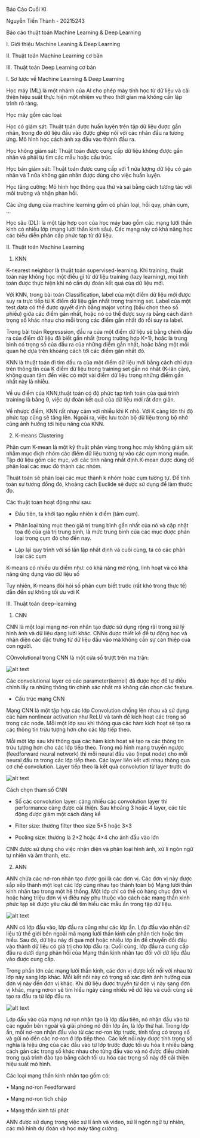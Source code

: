 Báo Cáo Cuối Kì

Nguyễn Tiến Thành - 20215243

Báo cáo thuật toán Machine Learning & Deep Learning

I. Giới thiệu Machine Leaning & Deep Learning

II. Thuật toán Machine Learning cơ bản

III. Thuật toán Deep Learning cơ bản

I. Sơ lược về Machine Learning & Deep Learning

Học máy (ML) là một nhánh của AI cho phép máy tính học từ dữ liệu và cải thiện hiệu suất thực hiện một nhiệm vụ theo thời gian mà không cần lập trình rõ ràng.

Học máy gồm các loại: 

Học có giám sát: Thuật toán được huấn luyện trên tập dữ liệu được gắn nhãn, trong đó dữ liệu đầu vào được ghép nối với các nhãn đầu ra tương ứng. Mô hình học cách ánh xạ đầu vào thành đầu ra.

Học không giám sát: Thuật toán được cung cấp dữ liệu không được gắn nhãn và phải tự tìm các mẫu hoặc cấu trúc.

Học bán giám sát: Thuật toán được cung cấp với 1 nửa lượng dữ liệu có gán nhãn và 1 nửa không gán nhãn được dùng cho việc huấn luyện.

Học tăng cường: Mô hình học thông qua thử và sai bằng cách tương tác với môi trường và nhận phản hồi.

Các ứng dụng của machine learning gồm có phân loại, hồi quy, phân cụm, ...

Học sâu (DL): là một tập hợp con của học máy bao gồm các mạng lưới thần kinh có nhiều lớp (mạng lưới thần kinh sâu). Các mạng này có khả năng học các biểu diễn phân cấp phức tạp từ dữ liệu.


II. Thuật toán Machine Learning

1. KNN

K-nearest neighbor là thuật toán supervised-learning. Khi training, thuật toán này không học một điều gì từ dữ liệu training (lazy learning), mọi tính toán được thực hiện khi nó cần dự đoán kết quả của dữ liệu mới. 

Với KNN, trong bài toán Classification, label của một điểm dữ liệu mới được suy ra trực tiếp từ K điểm dữ liệu gần nhất trong training set. Label của một test data có thể được quyết định bằng major voting (bầu chọn theo số phiếu) giữa các điểm gần nhất, hoặc nó có thể được suy ra bằng cách đánh trọng số khác nhau cho mỗi trong các điểm gần nhất đó rồi suy ra label.

Trong bài toán Regresssion, đầu ra của một điểm dữ liệu sẽ bằng chính đầu ra của điểm dữ liệu đã biết gần nhất (trong trường hợp K=1), hoặc là trung bình có trọng số của đầu ra của những điểm gần nhất, hoặc bằng một mối quan hệ dựa trên khoảng cách tới các điểm gần nhất đó.
 
KNN là thuật toán đi tìm đầu ra của một điểm dữ liệu mới bằng cách chỉ dựa trên thông tin của K điểm dữ liệu trong training set gần nó nhất (K-lân cận), không quan tâm đến việc có một vài điểm dữ liệu trong những điểm gần nhất này là nhiễu.

Về ưu điểm của KNN,thuật toán có độ phức tạp tính toán của quá trình training là bằng 0, việc dự đoán kết quả của dữ liệu mới rất đơn giản.

Về nhược điểm, KNN rất nhạy cảm với nhiễu khi K nhỏ. Với K càng lớn thì độ phức tạp cũng sẽ tăng lên. Ngoài ra, việc lưu toàn bộ dữ liệu trong bộ nhớ cũng ảnh hưởng tới hiệu năng của KNN.

2. K-means Clustering

Phân cụm K-mean là một kỹ thuật phân vùng trong học máy không giám sát nhằm mục đích nhóm các điểm dữ liệu tương tự vào các cụm mong muốn. Tập dữ liệu gồm các mục, với các tính năng nhất định.K-mean được dùng dể phân loại các mục đó thành các nhóm. 

Thuật toán sẽ phân loại các mục thành k nhóm hoặc cụm tương tự. Để tính toán sự tương đồng đó, khoảng cách Euclide sẽ được sử dụng để làm thước đo.

Các thuật toán hoạt động như sau:

- Đầu tiên, ta khởi tạo ngẫu nhiên k điểm (tâm cụm).

- Phân loại từng mục theo giá trị trung bình gần nhất của nó và cập nhật tọa độ của giá trị trung bình, là mức trung bình của các mục được phân loại trong cụm đó cho đến nay.

- Lặp lại quy trình với số lần lặp nhất định và cuối cùng, ta có các phân loại các cụm

K-means có nhiều ưu điểm như: có khả năng mở rộng, linh hoạt và có khả năng ứng dụng vào dữ liệu số

Tuy nhiên, K-means đòi hỏi số phân cụm biết trước (rất khó trong thực tế) dẫn đến sự không tối ưu với K


III. Thuật toán deep-learning

1. CNN

CNN là một loại mạng nơ-ron nhân tạo được sử dụng rộng rãi trong xử lý hình ảnh và dữ liệu dạng lưới khác. CNNs được thiết kế để tự động học và nhận diện các đặc trưng từ dữ liệu đầu vào mà không cần sự can thiệp của con người.

COnvolutional trong CNN là một cửa sổ trượt trên ma trận:

![alt text](Convolution_schematic.gif)

Các convolutional layer có các parameter(kernel) đã được học để tự điều chỉnh lấy ra những thông tin chính xác nhất mà không cần chọn các feature.

- Cấu trúc mạng CNN

Mạng CNN là một tập hợp các lớp Convolution chồng lên nhau và sử dụng các hàm nonlinear activation như ReLU và tanh để kích hoạt các trọng số trong các node. Mỗi một lớp sau khi thông qua các hàm kích hoạt sẽ tạo ra các thông tin trừu tượng hơn cho các lớp tiếp theo.

Mỗi một lớp sau khi thông qua các hàm kích hoạt sẽ tạo ra các thông tin trừu tượng hơn cho các lớp tiếp theo. Trong mô hình mạng truyền ngược (feedforward neural network) thì mỗi neural đầu vào (input node) cho mỗi neural đầu ra trong các lớp tiếp theo. Các layer liên kết với nhau thông qua cơ chế convolution. Layer tiếp theo là kết quả convolution từ layer trước đó

![alt text](image-2.png)

Cách chọn tham số CNN

- Số các convolution layer: càng nhiều các convolution layer thì performance càng được cải thiện. Sau khoảng 3 hoặc 4 layer, các tác động được giảm một cách đáng kể

- Filter size: thường filter theo size 5×5 hoặc 3×3

- Pooling size: thường là 2×2 hoặc 4×4 cho ảnh đầu vào lớn
 
CNN được sử dụng cho việc nhận diện và phân loại hình ảnh, xử lí ngôn ngữ tự nhiên và âm thanh, etc.

2. ANN

ANN chứa các nơ-ron nhân tạo được gọi là các đơn vị. Các đơn vị này được sắp xếp thành một loạt các lớp cùng nhau tạo thành toàn bộ Mạng lưới thần kinh nhân tạo trong một hệ thống. Một lớp chỉ có thể có hàng chục đơn vị hoặc hàng triệu đơn vị vì điều này phụ thuộc vào cách các mạng thần kinh phức tạp sẽ được yêu cầu để tìm hiểu các mẫu ẩn trong tập dữ liệu.

![alt text](image.png)

ANN có lớp đầu vào, lớp đầu ra cũng như các lớp ẩn. Lớp đầu vào nhận dữ liệu từ thế giới bên ngoài mà mạng lưới thần kinh cần phân tích hoặc tìm hiểu. Sau đó, dữ liệu này đi qua một hoặc nhiều lớp ẩn để chuyển đổi đầu vào thành dữ liệu có giá trị cho lớp đầu ra. Cuối cùng, lớp đầu ra cung cấp đầu ra dưới dạng phản hồi của Mạng thần kinh nhân tạo đối với dữ liệu đầu vào được cung cấp.

Trong phần lớn các mạng lưới thần kinh, các đơn vị được kết nối với nhau từ lớp này sang lớp khác. Mỗi kết nối này có trọng số xác định ảnh hưởng của đơn vị này đến đơn vị khác. Khi dữ liệu được truyền từ đơn vị này sang đơn vị khác, mạng nơron sẽ tìm hiểu ngày càng nhiều về dữ liệu và cuối cùng sẽ tạo ra đầu ra từ lớp đầu ra.

![alt text](image-1.png)

Lớp đầu vào của mạng nơ ron nhân tạo là lớp đầu tiên, nó nhận đầu vào từ các nguồn bên ngoài và giải phóng nó đến lớp ẩn, là lớp thứ hai. Trong lớp ẩn, mỗi nơ-ron nhận đầu vào từ các nơ-ron lớp trước, tính tổng có trọng số và gửi nó đến các nơ-ron ở lớp tiếp theo. Các kết nối này được tính trọng số nghĩa là hiệu ứng của các đầu vào từ lớp trước được tối ưu hóa ít nhiều bằng cách gán các trọng số khác nhau cho từng đầu vào và nó được điều chỉnh trong quá trình đào tạo bằng cách tối ưu hóa các trọng số này để cải thiện hiệu suất mô hình.

Các loại mạng thần kinh nhân tạo gồm có: 

• Mạng nơ-ron Feedforward

• Mạng nơ-ron tích chập

• Mạng thần kinh tái phát

ANN được sử dụng trong việc xử lí ảnh và video, xử lí ngôn ngữ tự nhiên, các mô hình dự đoán và học máy tăng cường.